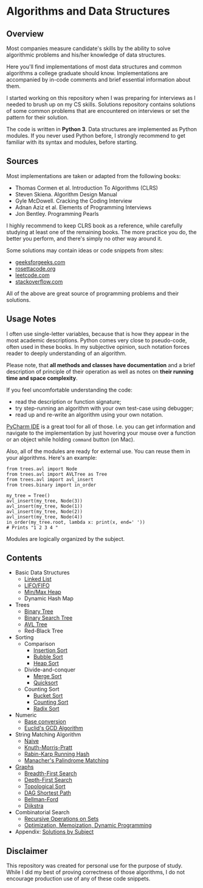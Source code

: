 # Algorithms and Data Structures

## Overview
Most companies measure candidate's skills by the ability to solve algorithmic problems and his/her knowledge of data structures. 

Here you'll find implementations of most data structures and common algorithms a college graduate should know. Implementations are accompanied by in-code comments and brief essential information about them. 

I started working on this repository when I was preparing for interviews as I needed to brush up on my CS skills. Solutions repository contains solutions of some common problems that are encountered on interviews or set the pattern for their solution.

The code is written in **Python 3**. Data structures are implemented as Python modules. If you never used Python before, I strongly recommend to get familiar with its syntax and modules, before starting.

## Sources
Most implementations are taken or adapted from the following books:
 * Thomas Cormen et al. Introduction To Algorithms (CLRS)
 * Steven Skiena. Algorithm Design Manual
 * Gyle McDowell. Cracking the Coding Interview
 * Adnan Aziz et al. Elements of Programming Interviews
 * Jon Bentley. Programming Pearls

I highly recommend to keep CLRS book as a reference, while carefully studying at least one of the remaining books. The more practice you do, the better you perform, and there's simply no other way around it.
 
Some solutions may contain ideas or code snippets from sites:
* [geeksforgeeks.com](http://www.geeksforgeeks.org)
* [rosettacode.org](https://rosettacode.org)
* [leetcode.com](https://leetcode.com)
* [stackoverflow.com](https://stackoverflow.com)

All of the above are great source of programming problems and their solutions.
 
## Usage Notes
I often use single-letter variables, because that is how they appear in the most academic descriptions. Python comes very close to pseudo-code, often used in these books. In my subjective opinion, such notation forces reader to deeply understanding of an algorithm. 

Please note, that **all methods and classes have documentation** and a brief description of principle of their operation as well as notes on **their running time and space complexity**.

If you feel uncomfortable understanding the code:
- read the description or function signature;
- try step-running an algorithm with your own test-case using debugger; 
- read up and re-write an algorithm using your own notation.

[PyCharm IDE](https://www.jetbrains.com/pycharm) is a great tool for all of those. I.e. you can get information and navigate to the implementation by just hovering your mouse over a function or an object while holding `command` button (on Mac).

Also, all of the modules are ready for external use. You can reuse them in your algorithms. Here's an example:
```
from trees.avl import Node
from trees.avl import AVLTree as Tree
from trees.avl import avl_insert
from trees.binary import in_order

my_tree = Tree()
avl_insert(my_tree, Node(3))
avl_insert(my_tree, Node(1))
avl_insert(my_tree, Node(2))
avl_insert(my_tree, Node(4))
in_order(my_tree.root, lambda x: print(x, end=' ')) 
# Prints "1 2 3 4 "
```
Modules are logically organized by the subject.

## Contents
* Basic Data Structures
  * [Linked List](/basic_data_structures/linked_list)
  * [LIFO/FIFO](/basic_data_structures/lifo_fifo)
  * [Min/Max Heap](/basic_data_structures/heaps)
  * Dynamic Hash Map
* Trees
  * [Binary Tree](/trees/binary)
  * [Binary Search Tree](/trees/bst)
  * [AVL Tree](/trees/avl)
  * Red-Black Tree
* Sorting
  * Comparison
      * [Insertion Sort](/sorting/insertion_sort.py)
      * [Bubble Sort](/sorting/bubble_sort.py)
      * [Heap Sort](/sorting/heap_sort.py)
  * Divide-and-conquer
      * [Merge Sort](/sorting/merge_sort.py)
      * [Quicksort](/sorting/quicksort.py)
  * Counting Sort
      * [Bucket Sort](/sorting/bucket_sort.py)
      * [Counting Sort](/sorting/counting_sort.py)
      * [Radix Sort](/sorting/radix_sort.py)
* Numeric
  * [Base conversion](/numeric/__init__.py)
  * [Euclid's GCD Algorithm](/numeric/__init__.py)
* String Matching Algorithm
  * [Naive](/string_matching/naive.py)
  * [Knuth-Morris-Pratt](/string_matching/kmp.py)
  * [Rabin-Karp Running Hash](/string_matching/rabin_karp.py)
  * [Manacher's Palindrome Matching](/string_matching/manacher.py)
* [Graphs](/graphs)
  * [Breadth-First Search](/graphs/bfs.py)
  * [Depth-First Search](/graphs/dfs.py)
  * [Topological Sort](/graphs/topological_sort.py)
  * [DAG Shortest Path](/graphs/shortest_paths.py)
  * [Bellman-Ford](/graphs/shortest_paths.py)
  * [Dijkstra](/graphs/shortest_paths.py)
* Combinatorial Search
  * [Recursive Operations on Sets](/combinatorial/search)
  * [Optimization, Memoization, Dynamic Programming](/combinatorial/optimization)
* Appendix: [Solutions by Subject](/solutions)

## Disclaimer
This repository was created for personal use for the purpose of study. While I did my best of proving correctness of those algorithms, I do not encourage production use of any of these code snippets.